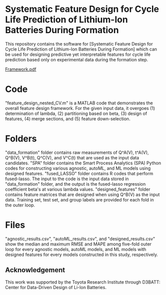 # Systematic Feature Design for Cycle Life Prediction of Lithium-Ion Batteries During Formation

This repository contains the software for [Systematic Feature Design for Cycle Life Prediction of Lithium-Ion Batteries During Formation] which can be used for designing predictive yet interpretable features for cycle life prediction based only on experimental data during the formation step.

[Framework.pdf](https://github.com/user-attachments/files/18939175/Framework.pdf)

# Code

"feature_design_nested_CV.m" is a MATLAB code that demonstrates the overall feature design framework. For the given input data, it overgoes (1) determination of lambda, (2) partitioning based on beta, (3) design of features, (4) merge sections, and (5) feature down-selection.

# Folders

"data_formation" folder contains raw measurements of Q^A(V), t^A(V), Q^B(V), V^B(t), Q^C(V), and V^C(t) that are used as the input data candidates. 
"SPA" folder contains the Smart Process Analytics (SPA) Python codes for constructing various agnostic, autoML, and ML models using designed features. 
"fused_LASSO" folder contains R codes that perform fused-lasso. The input to the code is the input data stored in "data_formation" folder, and the output is the fused-lasso regression coefficient beta's at various lambda values.
"designed_features" folder contains feature matrices that are designed when using Q^B(V) as the input data. Training set, test set, and group labels are provided for each fold in the outer loop.

# Files
"agnostic_results.csv", "autoML_results.csv", and "designed_results.csv" show the median and maximum RMSE and MAPE among five-fold outer loop for every agnostic models, autoML models, and ML models with designed features for every models constructed in this study, respectively.

## Acknowledgement

This work was supported by the Toyota Research Institute through D3BATT: Center for Data-Driven Design of Li-Ion Batteries.
